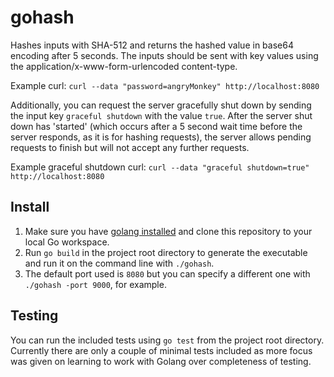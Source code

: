 # gohash
Hashes inputs with SHA-512 and returns the hashed value in base64 encoding after 5 seconds.  The inputs should be sent with key values using the application/x-www-form-urlencoded content-type.

Example curl: `curl --data "password=angryMonkey" http://localhost:8080`

Additionally, you can request the server gracefully shut down by sending the input key `graceful shutdown` with the value `true`.  After the server shut down has 'started' (which occurs after a 5 second wait time before the server responds, as it is for hashing requests), the server allows pending requests to finish but will not accept any further requests.

Example graceful shutdown curl: `curl --data "graceful shutdown=true" http://localhost:8080`

## Install
1. Make sure you have [golang installed](https://golang.org/dl/) and clone this repository to your local Go workspace.
2. Run `go build` in the project root directory to generate the executable and run it on the command line  with `./gohash`.
3. The default port used is `8080` but you can specify a different one with `./gohash -port 9000`, for example.

## Testing
You can run the included tests using `go test` from the project root directory.  Currently there are only a couple of minimal tests included as more focus was given on learning to work with Golang over completeness of testing.
